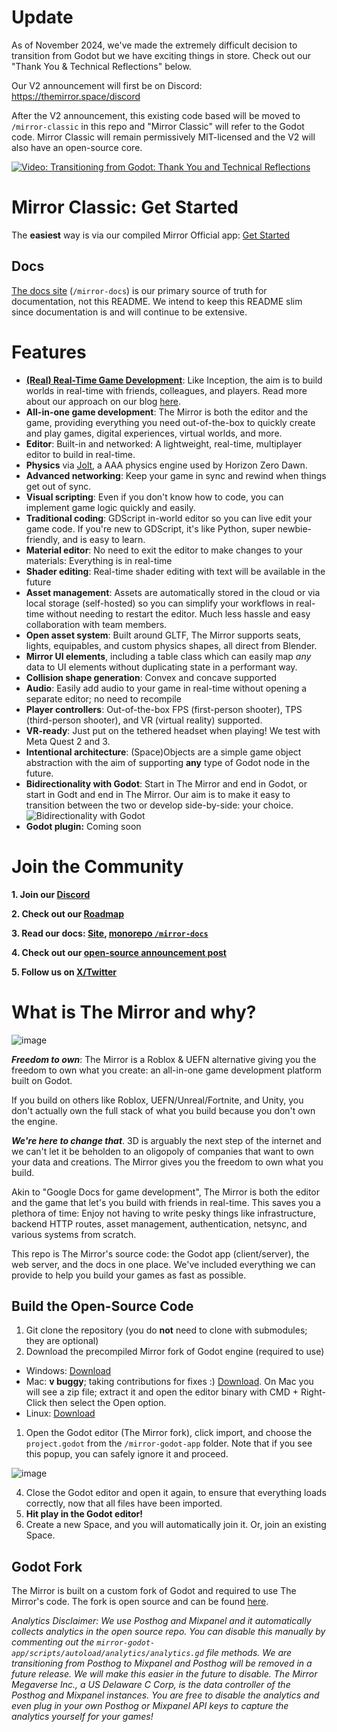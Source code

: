 # Update
As of November 2024, we've made the extremely difficult decision to transition from Godot but we have exciting things in store. Check out our "Thank You & Technical Reflections" below.

Our V2 announcement will first be on Discord: https://themirror.space/discord

After the V2 announcement, this existing code based will be moved to `/mirror-classic` in this repo and "Mirror Classic" will refer to the Godot code. Mirror Classic will remain permissively MIT-licensed and the V2 will also have an open-source core.

[![Video: Transitioning from Godot: Thank You and Technical Reflections](https://img.youtube.com/vi/n_kkiNqAwIU/0.jpg)](https://youtu.be/n_kkiNqAwIU)

# Mirror Classic: Get Started

The **easiest** way is via our compiled Mirror Official app: [Get Started](https://docs.themirror.space/docs/get-started)

## Docs

[The docs site](https://docs.themirror.space/docs/open-source-code/get-started) (`/mirror-docs`) is our primary source of truth for documentation, not this README. We intend to keep this README slim since documentation is and will continue to be extensive.

# Features

- **[(Real) Real-Time Game Development](https://www.themirror.space/blog/real-real-time-game-development)**: Like Inception, the aim is to build worlds in real-time with friends, colleagues, and players. Read more about our approach on our blog [here](https://www.themirror.space/blog/real-real-time-game-development).
- **All-in-one game development**: The Mirror is both the editor and the game, providing everything you need out-of-the-box to quickly create and play games, digital experiences, virtual worlds, and more.
- **Editor**: Built-in and networked: A lightweight, real-time, multiplayer editor to build in real-time.
- **Physics** via [Jolt](https://github.com/jrouwe/JoltPhysics), a AAA physics engine used by Horizon Zero Dawn.
- **Advanced networking**: Keep your game in sync and rewind when things get out of sync.
- **Visual scripting**: Even if you don't know how to code, you can implement game logic quickly and easily.
- **Traditional coding**: GDScript in-world editor so you can live edit your game code. If you're new to GDScript, it's like Python, super newbie-friendly, and is easy to learn.
- **Material editor**: No need to exit the editor to make changes to your materials: Everything is in real-time
- **Shader editing**: Real-time shader editing with text will be available in the future
- **Asset management**: Assets are automatically stored in the cloud or via local storage (self-hosted) so you can simplify your workflows in real-time without needing to restart the editor. Much less hassle and easy collaboration with team members.
- **Open asset system**: Built around GLTF, The Mirror supports seats, lights, equipables, and custom physics shapes, all direct from Blender.
- **Mirror UI elements**, including a table class which can easily map _any_ data to UI elements without duplicating state in a performant way.
- **Collision shape generation**: Convex and concave supported
- **Audio**: Easily add audio to your game in real-time without opening a separate editor; no need to recompile
- **Player controllers**: Out-of-the-box FPS (first-person shooter), TPS (third-person shooter), and VR (virtual reality) supported.
- **VR-ready**: Just put on the tethered headset when playing! We test with Meta Quest 2 and 3.
- **Intentional architecture**: (Space)Objects are a simple game object abstraction with the aim of supporting **any** type of Godot node in the future.
- **Bidirectionality with Godot**: Start in The Mirror and end in Godot, or start in Godt and end in The Mirror. Our aim is to make it easy to transition between the two or develop side-by-side: your choice.
  ![Bidirectionality with Godot](bidirectionality-with-godot.jpg)
- **Godot plugin:** Coming soon

# Join the Community

**1. Join our [Discord](https://discord.com/invite/CK6fH3Cynk)**

**2. Check out our [Roadmap](https://github.com/orgs/the-mirror-gdp/projects/7)**

**3. Read our docs: [Site](https://docs.themirror.space), [monorepo `/mirror-docs`](https://github.com/the-mirror-gdp/the-mirror/tree/dev/mirror-docs)**

**4. Check out our [open-source announcement post](https://www.themirror.space/blog/freedom-to-own-open-sourcing-the-mirror)**

**5. Follow us on [X/Twitter](https://twitter.com/themirrorgdp)**

# What is The Mirror and why?

![image](https://github.com/the-mirror-gdp/the-mirror/assets/11920077/13ffc0bd-bef2-4c1d-a12d-f11fdedf7b11)

**_Freedom to own_**: The Mirror is a Roblox & UEFN alternative giving you the freedom to own what you create: an all-in-one game development platform built on Godot.

If you build on others like Roblox, UEFN/Unreal/Fortnite, and Unity, you don't actually own the full stack of what you build because you don't own the engine.

_**We're here to change that**_. 3D is arguably the next step of the internet and we can't let it be beholden to an oligopoly of companies that want to own your data and creations. The Mirror gives you the freedom to own what you build.

Akin to "Google Docs for game development", The Mirror is both the editor and the game that let's you build with friends in real-time. This saves you a plethora of time: Enjoy not having to write pesky things like infrastructure, backend HTTP routes, asset management, authentication, netsync, and various systems from scratch.

This repo is The Mirror's source code: the Godot app (client/server), the web server, and the docs in one place. We've included everything we can provide to help you build your games as fast as possible.

## Build the Open-Source Code

1. Git clone the repository (you do **not** need to clone with submodules; they are optional)
2. Download the precompiled Mirror fork of Godot engine (required to use)

- Windows: [Download](https://storage.googleapis.com/mirror_native_client_builds/Engine/77066485/MirrorGodotEditorWindows.exe)
- Mac: **v buggy**; taking contributions for fixes :) [Download](https://storage.googleapis.com/mirror_native_client_builds/Engine/77066485/MirrorGodotEditorMac.app.zip). On Mac you will see a zip file; extract it and open the editor binary with CMD + Right-Click then select the Open option.
- Linux: [Download](https://storage.googleapis.com/mirror_native_client_builds/Engine/77066485/MirrorGodotEditorLinux.x86_64)

1. Open the Godot editor (The Mirror fork), click import, and choose the `project.godot` from the `/mirror-godot-app` folder.
   Note that if you see this popup, you can safely ignore it and proceed.

![image](https://github.com/the-mirror-gdp/the-mirror/assets/11920077/53f84e88-aa31-4245-93af-decdec253168)

4. Close the Godot editor and open it again, to ensure that everything loads correctly, now that all files have been imported.
5. **Hit play in the Godot editor!**
6. Create a new Space, and you will automatically join it. Or, join an existing Space.

## Godot Fork

The Mirror is built on a custom fork of Godot and required to use The Mirror's code. The fork is open source and can be found [here](https://github.com/the-mirror-gdp/godot).

_Analytics Disclaimer: We use Posthog and Mixpanel and it automatically collects analytics in the open source repo. You can disable this manually by commenting out the `mirror-godot-app/scripts/autoload/analytics/analytics.gd` file methods. We are transitioning from Posthog to Mixpanel and Posthog will be removed in a future release. We will make this easier in the future to disable. The Mirror Megaverse Inc., a US Delaware C Corp, is the data controller of the Posthog and Mixpanel instances. You are free to disable the analytics and even plug in your own Posthog or Mixpanel API keys to capture the analytics yourself for your games!_
